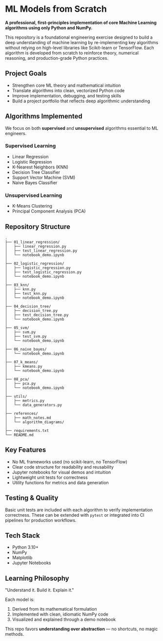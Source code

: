 # ML Models from Scratch

**A professional, first-principles implementation of core Machine Learning algorithms using only Python and NumPy.**

This repository is a foundational engineering exercise designed to build a deep understanding of machine learning by re-implementing key algorithms without relying on high-level libraries like Scikit-learn or TensorFlow. Each algorithm is developed from scratch to reinforce theory, numerical reasoning, and production-grade Python practices.

## Project Goals

* Strengthen core ML theory and mathematical intuition
* Translate algorithms into clean, vectorized Python code
* Improve implementation, debugging, and testing skills
* Build a project portfolio that reflects deep algorithmic understanding

## Algorithms Implemented

We focus on both **supervised** and **unsupervised** algorithms essential to ML engineers.

### Supervised Learning
* Linear Regression
* Logistic Regression
* K-Nearest Neighbors (KNN)
* Decision Tree Classifier
* Support Vector Machine (SVM)
* Naive Bayes Classifier

### Unsupervised Learning
* K-Means Clustering
* Principal Component Analysis (PCA)

## Repository Structure

```
.
├── 01_linear_regression/
│   ├── linear_regression.py
│   ├── test_linear_regression.py
│   └── notebook_demo.ipynb
│
├── 02_logistic_regression/
│   ├── logistic_regression.py
│   ├── test_logistic_regression.py
│   └── notebook_demo.ipynb
│
├── 03_knn/
│   ├── knn.py
│   ├── test_knn.py
│   └── notebook_demo.ipynb
│
├── 04_decision_tree/
│   ├── decision_tree.py
│   ├── test_decision_tree.py
│   └── notebook_demo.ipynb
│
├── 05_svm/
│   ├── svm.py
│   ├── test_svm.py
│   └── notebook_demo.ipynb
│
├── 06_naive_bayes/
│   └── notebook_demo.ipynb
│
├── 07_k_means/
│   ├── kmeans.py
│   └── notebook_demo.ipynb
│
├── 08_pca/
│   ├── pca.py
│   └── notebook_demo.ipynb
│
├── utils/
│   ├── metrics.py
│   └── data_generators.py
│
├── references/
│   ├── math_notes.md
│   └── algorithm_diagrams/
│
├── requirements.txt
└── README.md
```

## Key Features

* No ML frameworks used (no scikit-learn, no TensorFlow)
* Clear code structure for readability and reusability
* Jupyter notebooks for visual demos and intuition
* Lightweight unit tests for correctness
* Utility functions for metrics and data generation

## Testing & Quality

Basic unit tests are included with each algorithm to verify implementation correctness. These can be extended with `pytest` or integrated into CI pipelines for production workflows.

## Tech Stack

* Python 3.10+
* NumPy
* Matplotlib
* Jupyter Notebooks

## Learning Philosophy

"Understand it. Build it. Explain it."

Each model is:
1. Derived from its mathematical formulation
2. Implemented with clean, idiomatic NumPy code
3. Visualized and explained through a demo notebook

This repo favors **understanding over abstraction** — no shortcuts, no magic methods.
